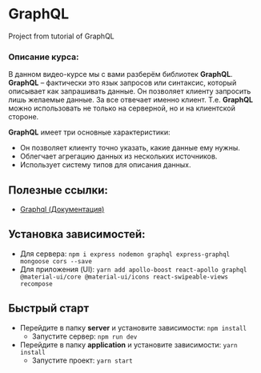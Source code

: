 #  GraphQL

Project from tutorial of GraphQL

### Описание курса:
В данном видео-курсе мы с вами разберём библиотек **GraphQL**. **GraphQL** – фактически это язык запросов или синтаксис, который описывает как запрашивать данные. Он позволяет клиенту запросить лишь желаемые данные. За все отвечает именно клиент. Т.е. **GraphQL** можно использовать не только на серверной, но и на клиентской стороне.

**GraphQL** имеет три основные характеристики:
- Он позволяет клиенту точно указать, какие данные ему нужны.
- Облегчает агрегацию данных из нескольких источников.
- Использует систему типов для описания данных.

## Полезные ссылки:
- [Graphql (Документация)](https://graphql.org/learn/)

## Установка зависимостей:
- Для сервера: `npm i express nodemon graphql express-graphql mongoose cors --save`
- Для приложения (UI): `yarn add apollo-boost react-apollo graphql @material-ui/core @material-ui/icons react-swipeable-views recompose`

## Быстрый старт 
- Перейдите в папку **server** и установите зависимости: `npm install`
	- Запустите сервер: `npm run dev`
- Перейдите в папку **application** и установите зависимости: `yarn install`
	- Запустите проект: `yarn start`

